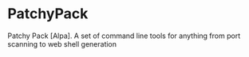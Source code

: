 # PatchyPack
Patchy Pack [Alpa]. A set of command line tools for anything from port scanning to web shell generation
